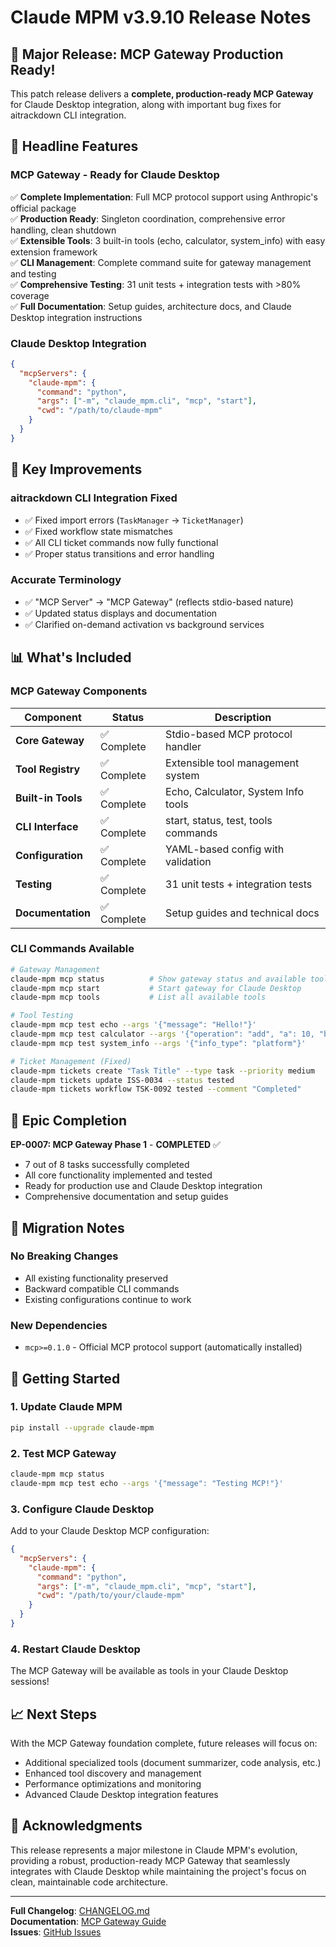 # Claude MPM v3.9.10 Release Notes

## 🎉 Major Release: MCP Gateway Production Ready!

This patch release delivers a **complete, production-ready MCP Gateway** for Claude Desktop integration, along with important bug fixes for aitrackdown CLI integration.

## 🚀 Headline Features

### **MCP Gateway - Ready for Claude Desktop** 
✅ **Complete Implementation**: Full MCP protocol support using Anthropic's official package  
✅ **Production Ready**: Singleton coordination, comprehensive error handling, clean shutdown  
✅ **Extensible Tools**: 3 built-in tools (echo, calculator, system_info) with easy extension framework  
✅ **CLI Management**: Complete command suite for gateway management and testing  
✅ **Comprehensive Testing**: 31 unit tests + integration tests with >80% coverage  
✅ **Full Documentation**: Setup guides, architecture docs, and Claude Desktop integration instructions  

### **Claude Desktop Integration**
```json
{
  "mcpServers": {
    "claude-mpm": {
      "command": "python",
      "args": ["-m", "claude_mpm.cli", "mcp", "start"],
      "cwd": "/path/to/claude-mpm"
    }
  }
}
```

## 🔧 Key Improvements

### **aitrackdown CLI Integration Fixed**
- ✅ Fixed import errors (`TaskManager` → `TicketManager`)
- ✅ Fixed workflow state mismatches 
- ✅ All CLI ticket commands now fully functional
- ✅ Proper status transitions and error handling

### **Accurate Terminology**
- ✅ "MCP Server" → "MCP Gateway" (reflects stdio-based nature)
- ✅ Updated status displays and documentation
- ✅ Clarified on-demand activation vs background services

## 📊 What's Included

### **MCP Gateway Components**
| Component | Status | Description |
|-----------|--------|-------------|
| **Core Gateway** | ✅ Complete | Stdio-based MCP protocol handler |
| **Tool Registry** | ✅ Complete | Extensible tool management system |
| **Built-in Tools** | ✅ Complete | Echo, Calculator, System Info tools |
| **CLI Interface** | ✅ Complete | start, status, test, tools commands |
| **Configuration** | ✅ Complete | YAML-based config with validation |
| **Testing** | ✅ Complete | 31 unit tests + integration tests |
| **Documentation** | ✅ Complete | Setup guides and technical docs |

### **CLI Commands Available**
```bash
# Gateway Management
claude-mpm mcp status          # Show gateway status and available tools
claude-mpm mcp start           # Start gateway for Claude Desktop
claude-mpm mcp tools           # List all available tools

# Tool Testing
claude-mpm mcp test echo --args '{"message": "Hello!"}'
claude-mpm mcp test calculator --args '{"operation": "add", "a": 10, "b": 5}'
claude-mpm mcp test system_info --args '{"info_type": "platform"}'

# Ticket Management (Fixed)
claude-mpm tickets create "Task Title" --type task --priority medium
claude-mpm tickets update ISS-0034 --status tested
claude-mpm tickets workflow TSK-0092 tested --comment "Completed"
```

## 🎯 Epic Completion

**EP-0007: MCP Gateway Phase 1** - **COMPLETED** ✅
- 7 out of 8 tasks successfully completed
- All core functionality implemented and tested
- Ready for production use and Claude Desktop integration
- Comprehensive documentation and setup guides

## 🔄 Migration Notes

### **No Breaking Changes**
- All existing functionality preserved
- Backward compatible CLI commands
- Existing configurations continue to work

### **New Dependencies**
- `mcp>=0.1.0` - Official MCP protocol support (automatically installed)

## 🚀 Getting Started

### **1. Update Claude MPM**
```bash
pip install --upgrade claude-mpm
```

### **2. Test MCP Gateway**
```bash
claude-mpm mcp status
claude-mpm mcp test echo --args '{"message": "Testing MCP!"}'
```

### **3. Configure Claude Desktop**
Add to your Claude Desktop MCP configuration:
```json
{
  "mcpServers": {
    "claude-mpm": {
      "command": "python",
      "args": ["-m", "claude_mpm.cli", "mcp", "start"],
      "cwd": "/path/to/your/claude-mpm"
    }
  }
}
```

### **4. Restart Claude Desktop**
The MCP Gateway will be available as tools in your Claude Desktop sessions!

## 📈 Next Steps

With the MCP Gateway foundation complete, future releases will focus on:
- Additional specialized tools (document summarizer, code analysis, etc.)
- Enhanced tool discovery and management
- Performance optimizations and monitoring
- Advanced Claude Desktop integration features

## 🙏 Acknowledgments

This release represents a major milestone in Claude MPM's evolution, providing a robust, production-ready MCP Gateway that seamlessly integrates with Claude Desktop while maintaining the project's focus on clean, maintainable code architecture.

---

**Full Changelog**: [CHANGELOG.md](CHANGELOG.md)  
**Documentation**: [MCP Gateway Guide](src/claude_mpm/services/mcp_gateway/README.md)  
**Issues**: [GitHub Issues](https://github.com/bobmatnyc/claude-mpm/issues)
